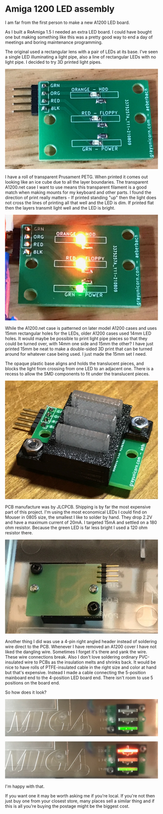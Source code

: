 # Amiga 1200 LED assembly

I am far from the first person to make a new A1200 LED board. 

As I built a ReAmiga 1.5 I needed an extra LED board. I could have bought one but making something like this was a pretty good way to end a day of meetings and boring maintenance programming. 

The original used a rectangular lens with a pair of LEDs at its base. I've seen a single LED illuminating a light pipe, also a line of rectangular LEDs with no light pipe. I decided to try 3D printed light pipes.

![Unlit](Images/unlit.jpeg)

I have a roll of transparent Prusament PETG. When printed it comes out looking like an ice cube due to all the layer boundaries. The transparent A1200.net case I want to use means this transparent filament is a good match when making mounts for my keyboard and other parts. I found the direction of print really matters - If printed standing "up" then the light does not cross the lines of printing all that well and the LED is dim. If printed flat then the layers transmit light well and the LED is bright.

![Lit](Images/lit.jpeg)

While the A1200.net case is patterned on later model A1200 cases and uses 15mm rectangular holes for the LEDs, older A1200 cases used 14mm LED holes. It would maybe be possible to print light pipe pieces so that they could be turned over, with 14mm one side and 15mm the other? I have just printed 15mm be neat to make a double-sided 3D print that can be turned around for whatever case being used. I just made the 15mm set I need. 

The opaque plastic base aligns and holds the translucent pieces, and blocks the light from crossing from one LED to an adjacent one. There is a recess to allow the SMD components to fit under the translucent pieces. 

![Assembled](Images/assembled.jpeg)

PCB manufacture was by JLCPCB. Shipping is by far the most expensive part of this project. I'm using the most economical LEDs I could find on Mouser in 0805 size, the smallest I like to solder by hand. They drop 2.2V and have a maximum current of 20mA. I targeted 15mA and settled on a 180 ohm resistor. Because the green LED is far less bright I used a 120 
ohm resistor there.

![Mounted](Images/mounted.jpeg)

Another thing I did was use a 4-pin right angled header instead of soldering wire direct to the PCB. Whenever I have removed an A1200 cover I have not liked the dangling wire. Sometimes I forget it's there and yank the wire. These wire connections break. Also I don't love soldering ordinary PVC-insulated wire to PCBs as the insulation melts and shrinks back. It would be nice to have rolls of PTFE-insulated cable in the right size and color at hand but that's expensive. Instead I made a cable connecting the 5-position mainboard end to the 4-position LED board end. There isn't room to use 5 positions on the board end. 

So how does it look?

![Power on](Images/power.jpeg)

![Power on with floppy](Images/floppy-and-power.jpeg)

I'm happy with that. 

If you want one it may be worth asking me if you're local. If you're not then just buy one from your closest store, many places sell a similar thing and if this is all you're buying the postage might be the biggest cost.